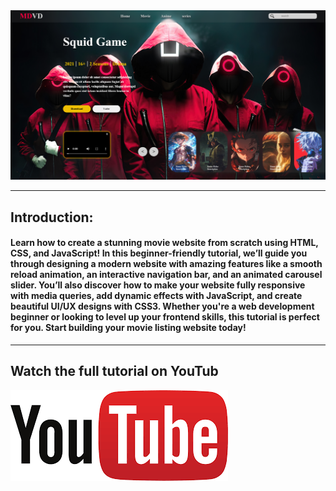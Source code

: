 
<a href="https://www.youtube.com/watch?v=qOODrGaAZNU&list=PL67b5wgxuUtAP2ckCBi-ryBaZnRZi2nTj" target="_blank">
  <img src="./image/Thumbnail.png" alt="Thumbnail"/>
</a>


---
## Introduction: 
#### Learn how to create a stunning movie website from scratch using HTML, CSS, and JavaScript! In this beginner-friendly tutorial, we’ll guide you through designing a modern website with amazing features like a smooth reload animation, an interactive navigation bar, and an animated carousel slider. You’ll also discover how to make your website fully responsive with media queries, add dynamic effects with JavaScript, and create beautiful UI/UX designs with CSS3. Whether you're a web development beginner or looking to level up your frontend skills, this tutorial is perfect for you. Start building your movie listing website today!


---
## Watch the full tutorial on YouTub
<a href="https://youtu.be/qSUe3dRmc2c?si=Id75uTlJwR577Fd-">
  <img src="./image/youtube-ligo.png" alt="youtube"/>
</a>
